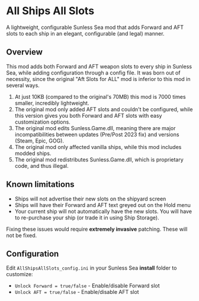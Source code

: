 # All Ships All Slots

A lightweight, configurable Sunless Sea mod that adds Forward and AFT slots to each ship in an elegant, configurable (and legal) manner.

## Overview

This mod adds both Forward and AFT weapon slots to every ship in Sunless Sea, while adding configuration through a config file. It was born out of necessity, since the original "Aft Slots for ALL" mod is inferior to this mod in several ways.

1. At just 10KB (compared to the original's 70MB) this mod is 7000 times smaller,  incredibly lightweight.
2. The original mod only added AFT slots and couldn't be configured, while this version gives you both Forward and AFT slots with easy customization options.
3. The original mod edits Sunless.Game.dll, meaning there are major incompatibilities between updates (Pre/Post 2023 fix) and versions (Steam, Epic, GOG).
4. The original mod only affected vanilla ships, while this mod includes modded ships.
5. The original mod redistributes Sunless.Game.dll, which is proprietary code, and thus illegal.

## Known limitations

- Ships will not advertise their new slots on the shipyard screen
- Ships will have their Forward and AFT text greyed out on the Hold menu
- Your current ship will not automatically have the new slots. You will have to re-purchase your ship (or trade it in using Ship Storage).

Fixing these issues would require **extremely invasive** patching. These will not be fixed.

## Configuration

Edit `AllShipsAllSlots_config.ini` in your Sunless Sea **install** folder to customize:

- `Unlock Forward = true/false` - Enable/disable Forward slot
- `Unlock AFT = true/false` - Enable/disable AFT slot
